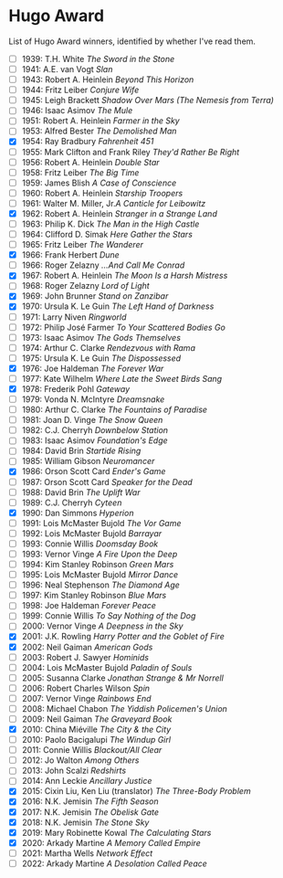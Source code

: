 # Hugo Award

List of Hugo Award winners, identified by whether I've read them.

- [ ] 1939: T.H. White _The Sword in the Stone_
- [ ] 1941: A.E. van Vogt _Slan_
- [ ] 1943: Robert A. Heinlein _Beyond This Horizon_
- [ ] 1944: Fritz Leiber _Conjure Wife_
- [ ] 1945: Leigh Brackett _Shadow Over Mars (The Nemesis from Terra)_
- [ ] 1946: Isaac Asimov _The Mule_
- [ ] 1951: Robert A. Heinlein _Farmer in the Sky_
- [ ] 1953: Alfred Bester _The Demolished Man_
- [X] 1954: Ray Bradbury _Fahrenheit 451_
- [ ] 1955: Mark Clifton and Frank Riley _They'd Rather Be Right_
- [ ] 1956: Robert A. Heinlein _Double Star_
- [ ] 1958: Fritz Leiber _The Big Time_
- [ ] 1959: James Blish _A Case of Conscience_
- [ ] 1960: Robert A. Heinlein _Starship Troopers_
- [ ] 1961: Walter M. Miller, Jr._A Canticle for Leibowitz_
- [X] 1962: Robert A. Heinlein _Stranger in a Strange Land_
- [ ] 1963: Philip K. Dick _The Man in the High Castle_
- [ ] 1964: Clifford D. Simak _Here Gather the Stars_
- [ ] 1965: Fritz Leiber _The Wanderer_
- [X] 1966: Frank Herbert _Dune_
- [ ] 1966: Roger Zelazny _...And Call Me Conrad_
- [X] 1967: Robert A. Heinlein _The Moon Is a Harsh Mistress_
- [ ] 1968: Roger Zelazny _Lord of Light_
- [X] 1969: John Brunner _Stand on Zanzibar_
- [X] 1970: Ursula K. Le Guin _The Left Hand of Darkness_
- [ ] 1971: Larry Niven _Ringworld_
- [ ] 1972: Philip Jos&eacute; Farmer _To Your Scattered Bodies Go_
- [ ] 1973: Isaac Asimov _The Gods Themselves_
- [ ] 1974: Arthur C. Clarke _Rendezvous with Rama_
- [ ] 1975: Ursula K. Le Guin _The Dispossessed_
- [X] 1976: Joe Haldeman _The Forever War_
- [ ] 1977: Kate Wilhelm _Where Late the Sweet Birds Sang_
- [X] 1978: Frederik Pohl _Gateway_
- [ ] 1979: Vonda N. McIntyre _Dreamsnake_
- [ ] 1980: Arthur C. Clarke _The Fountains of Paradise_
- [ ] 1981: Joan D. Vinge _The Snow Queen_
- [ ] 1982: C.J. Cherryh _Downbelow Station_
- [ ] 1983: Isaac Asimov _Foundation's Edge_
- [ ] 1984: David Brin _Startide Rising_
- [ ] 1985: William Gibson _Neuromancer_
- [X] 1986: Orson Scott Card _Ender's Game_
- [ ] 1987: Orson Scott Card _Speaker for the Dead_
- [ ] 1988: David Brin _The Uplift War_
- [ ] 1989: C.J. Cherryh _Cyteen_
- [X] 1990: Dan Simmons _Hyperion_
- [ ] 1991: Lois McMaster Bujold _The Vor Game_
- [ ] 1992: Lois McMaster Bujold _Barrayar_
- [ ] 1993: Connie Willis _Doomsday Book_
- [ ] 1993: Vernor Vinge _A Fire Upon the Deep_
- [ ] 1994: Kim Stanley Robinson _Green Mars_
- [ ] 1995: Lois McMaster Bujold _Mirror Dance_
- [ ] 1996: Neal Stephenson _The Diamond Age_
- [ ] 1997: Kim Stanley Robinson _Blue Mars_
- [ ] 1998: Joe Haldeman _Forever Peace_
- [ ] 1999: Connie Willis _To Say Nothing of the Dog_
- [ ] 2000: Vernor Vinge _A Deepness in the Sky_
- [X] 2001: J.K. Rowling _Harry Potter and the Goblet of Fire_
- [X] 2002: Neil Gaiman _American Gods_
- [ ] 2003: Robert J. Sawyer _Hominids_
- [ ] 2004: Lois McMaster Bujold _Paladin of Souls_
- [ ] 2005: Susanna Clarke _Jonathan Strange &amp; Mr Norrell_
- [ ] 2006: Robert Charles Wilson _Spin_
- [ ] 2007: Vernor Vinge _Rainbows End_
- [ ] 2008: Michael Chabon _The Yiddish Policemen's Union_
- [ ] 2009: Neil Gaiman _The Graveyard Book_
- [X] 2010: China Mi&eacute;ville _The City &amp; the City_
- [ ] 2010: Paolo Bacigalupi _The Windup Girl_
- [ ] 2011: Connie Willis _Blackout/All Clear_
- [ ] 2012: Jo Walton _Among Others_
- [ ] 2013: John Scalzi _Redshirts_
- [ ] 2014: Ann Leckie _Ancillary Justice_
- [X] 2015: Cixin Liu, Ken Liu (translator) _The Three-Body Problem_
- [X] 2016: N.K. Jemisin _The Fifth Season_
- [X] 2017: N.K. Jemisin _The Obelisk Gate_
- [X] 2018: N.K. Jemisin _The Stone Sky_
- [X] 2019: Mary Robinette Kowal _The Calculating Stars_
- [X] 2020: Arkady Martine _A Memory Called Empire_
- [ ] 2021: Martha Wells _Network Effect_
- [ ] 2022: Arkady Martine _A Desolation Called Peace_
